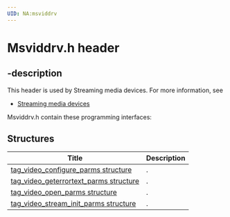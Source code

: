 ```yaml
---
UID: NA:msviddrv
---
```


# Msviddrv.h header

## -description

This header is used by Streaming media devices. For more information, see
- [Streaming media devices](../_stream/index.md)

Msviddrv.h contain these programming interfaces:


## Structures

| Title   | Description   |
| ---- |:---- |
| [tag_video_configure_parms structure](ns-msviddrv-tag_video_configure_parms.md) | . |
| [tag_video_geterrortext_parms structure](ns-msviddrv-tag_video_geterrortext_parms.md) | . |
| [tag_video_open_parms structure](ns-msviddrv-tag_video_open_parms.md) | . |
| [tag_video_stream_init_parms structure](ns-msviddrv-tag_video_stream_init_parms.md) | . |

